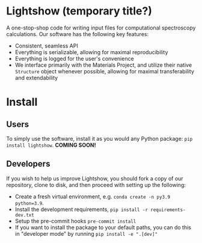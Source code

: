 # Lightshow (temporary title?)
A one-stop-shop code for writing input files for computational spectroscopy calculations. Our software has the following key features:
* Consistent, seamless API
* Everything is serializable, allowing for maximal reproducibility
* Everything is logged for the user's convenience
* We interface primarily with the Materials Project, and utilize their native `Structure` object whenever possible, allowing for maximal transferability and extendability

# Install

## Users
To simply use the software, install it as you would any Python package: `pip install lightshow`. **COMING SOON!**

## Developers
If you wish to help us improve Lightshow, you should fork a copy of our repository, clone to disk, and then proceed with setting up the following:

* Create a fresh virtual environment, e.g. `conda create -n py3.9 python=3.9`.
* Install the development requirements, `pip install -r requirements-dev.txt`
* Setup the pre-commit hooks `pre-commit install`
* If you want to install the package to your default paths, you can do this in "developer mode" by running `pip install -e ".[dev]"`
